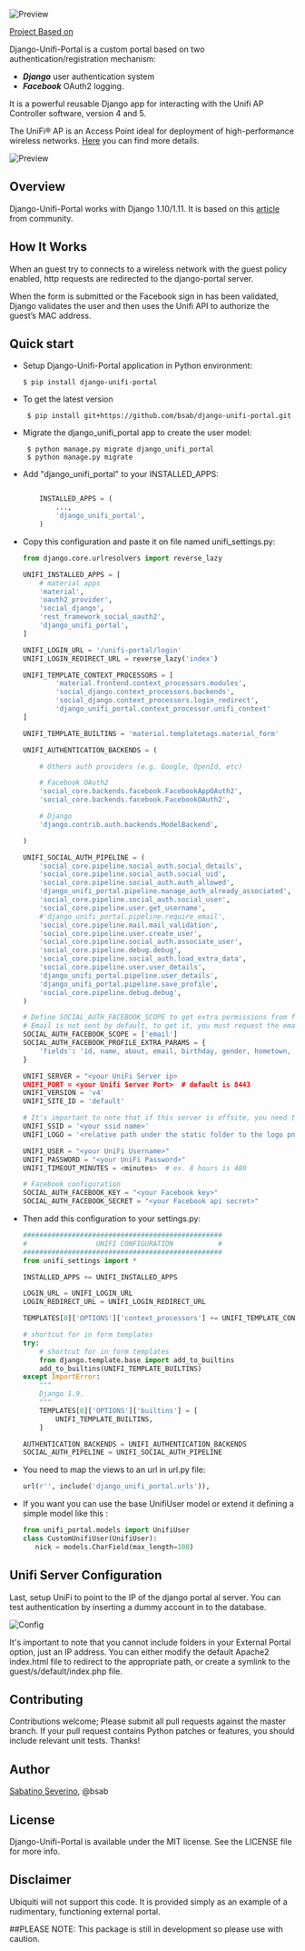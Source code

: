 ![Preview](logo-django-unifi.png)

[Project Based on](https://https://github.com/bsab/django-unifi-portal) 

Django-Unifi-Portal is a custom portal based on two authentication/registration mechanism:
- **_Django_** user authentication system
- **_Facebook_** OAuth2 logging. 

It is a powerful reusable Django app for interacting with the Unifi AP Controller software, version 4 and 5.

The UniFi® AP is an Access Point ideal for deployment of high-performance wireless networks. [Here](https://www.ubnt.com/unifi/unifi-ap/) you can find more details.

![Preview](screen/login_reg.png)

Overview
--------

Django-Unifi-Portal works with Django 1.10/1.11.
It is based on this [article](https://help.ubnt.com/hc/en-us/articles/204950374-UniFi-Custom-Portal-With-Individual-Usernames-and-Passwords-) from community.

How It Works
--------

When an guest try to connects to a wireless network with the guest policy enabled, http requests are redirected to the django-portal server.
 
When the form is submitted or the Facebook sign in has been validated, Django validates the user and then uses the Unifi API to authorize the guest’s MAC address.

Quick start
-----------

-  Setup Django-Unifi-Portal application in Python environment:


       $ pip install django-unifi-portal

- To get the latest version

       $ pip install git+https://github.com/bsab/django-unifi-portal.git

-  Migrate the django_unifi_portal app to create the user model:


        $ python manage.py migrate django_unifi_portal
        $ python manage.py migrate 

-  Add "django_unifi_portal" to your INSTALLED\_APPS:

   ```python

       INSTALLED_APPS = (
           ...,
           'django_unifi_portal',
       )
   ```
   
- Copy this configuration and paste it on file named unifi_settings.py:

    ```python
    from django.core.urlresolvers import reverse_lazy
    
    UNIFI_INSTALLED_APPS = [
        # material apps
        'material',
        'oauth2_provider',
        'social_django',
        'rest_framework_social_oauth2',
        'django_unifi_portal',
    ]
    
    UNIFI_LOGIN_URL = '/unifi-portal/login'
    UNIFI_LOGIN_REDIRECT_URL = reverse_lazy('index')
    
    UNIFI_TEMPLATE_CONTEXT_PROCESSORS = [
            'material.frontend.context_processors.modules',
            'social_django.context_processors.backends',
            'social_django.context_processors.login_redirect',
            'django_unifi_portal.context_processor.unifi_context'
    ]
    
    UNIFI_TEMPLATE_BUILTINS = 'material.templatetags.material_form'
    
    UNIFI_AUTHENTICATION_BACKENDS = (
    
        # Others auth providers (e.g. Google, OpenId, etc)
    
        # Facebook OAuth2
        'social_core.backends.facebook.FacebookAppOAuth2',
        'social_core.backends.facebook.FacebookOAuth2',
    
        # Django
        'django.contrib.auth.backends.ModelBackend',
    
    )
    
    UNIFI_SOCIAL_AUTH_PIPELINE = (
        'social_core.pipeline.social_auth.social_details',
        'social_core.pipeline.social_auth.social_uid',
        'social_core.pipeline.social_auth.auth_allowed',
        'django_unifi_portal.pipeline.manage_auth_already_associated',
        'social_core.pipeline.social_auth.social_user',
        'social_core.pipeline.user.get_username',
        #'django_unifi_portal.pipeline.require_email',
        'social_core.pipeline.mail.mail_validation',
        'social_core.pipeline.user.create_user',
        'social_core.pipeline.social_auth.associate_user',
        'social_core.pipeline.debug.debug',
        'social_core.pipeline.social_auth.load_extra_data',
        'social_core.pipeline.user.user_details',
        'django_unifi_portal.pipeline.user_details',
        'django_unifi_portal.pipeline.save_profile',
        'social_core.pipeline.debug.debug',
    )
    
    # Define SOCIAL_AUTH_FACEBOOK_SCOPE to get extra permissions from facebook.
    # Email is not sent by default, to get it, you must request the email permission:
    SOCIAL_AUTH_FACEBOOK_SCOPE = ['email']
    SOCIAL_AUTH_FACEBOOK_PROFILE_EXTRA_PARAMS = {
        'fields': 'id, name, about, email, birthday, gender, hometown, languages'
    }
    
    UNIFI_SERVER = "<your UniFi Server ip>
    UNIFI_PORT = <your Unifi Server Port>  # default is 8443
    UNIFI_VERSION = 'v4'
    UNIFI_SITE_ID = 'default'
    
    # It's important to note that if this server is offsite, you need to have port 8443 forwarded through to it
    UNIFI_SSID = '<your ssid name>'
    UNIFI_LOGO = '<relative path under the static folder to the logo png>'
    
    UNIFI_USER = "<your UniFi Username>"
    UNIFI_PASSWORD = "<your UniFi Password>"
    UNIFI_TIMEOUT_MINUTES = <minutes>  # ex. 8 hours is 480
    
    # Facebook configuration
    SOCIAL_AUTH_FACEBOOK_KEY = "<your Facebook key>"
    SOCIAL_AUTH_FACEBOOK_SECRET = "<your Facebook api secret>"
    ```

- Then add this configuration to your settings.py:
    ```python
    #################################################
    #                 UNIFI CONFIGURATION           #
    #################################################
    from unifi_settings import *
    
    INSTALLED_APPS += UNIFI_INSTALLED_APPS
    
    LOGIN_URL = UNIFI_LOGIN_URL
    LOGIN_REDIRECT_URL = UNIFI_LOGIN_REDIRECT_URL
    
    TEMPLATES[0]['OPTIONS']['context_processors'] += UNIFI_TEMPLATE_CONTEXT_PROCESSORS
    
    # shortcut for in form templates
    try:
        # shortcut for in form templates
        from django.template.base import add_to_builtins
        add_to_builtins(UNIFI_TEMPLATE_BUILTINS)
    except ImportError:
        """
        Django 1.9.
        """
        TEMPLATES[0]['OPTIONS']['builtins'] = [
            UNIFI_TEMPLATE_BUILTINS,
        ]
    
    AUTHENTICATION_BACKENDS = UNIFI_AUTHENTICATION_BACKENDS
    SOCIAL_AUTH_PIPELINE = UNIFI_SOCIAL_AUTH_PIPELINE
    ```
    
- You need to map the views to an url in url.py file:

    ```python
    url(r'', include('django_unifi_portal.urls')),
    ```


-  If you want you can use the base UnifiUser model or extend it defining a simple model like this :

    ```python
    from unifi_portal.models import UnifiUser
    class CustomUnifiUser(UnifiUser):
       nick = models.CharField(max_length=100)

Unifi Server Configuration
--------

Last, setup UniFi to point to the IP of the django portal al server. You can test authentication by inserting a dummy account in to the database.

![Config](screen/unifi-dash.png)

It's important to note that you cannot include folders in your External Portal option, just an IP address.  You can either modify the default Apache2 index.html file to redirect to the appropriate path, or create a symlink to the guest/s/default/index.php file.

## Contributing

Contributions welcome; Please submit all pull requests against the master branch. If your pull request contains Python patches or features, you should include relevant unit tests.
Thanks!

## Author

[Sabatino Severino](https://about.me/the_sab), @bsab

## License

Django-Unifi-Portal is available under the MIT license. See the LICENSE file for more info.

## Disclaimer
Ubiquiti will not support this code.  It is provided simply as an example of a rudimentary, functioning external portal.

##PLEASE NOTE: This package is still in development so please use with caution.


